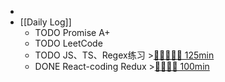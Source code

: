 -
- [[Daily Log]]
	- TODO Promise A+
	- TODO LeetCode
	- TODO JS、TS、Regex练习 >[🍅🍅🍅🍅🍅 125min](#agenda-pomo://?t=f-1689751773201-1500%2Cf-1689753930303-1500%2Cf-1689755592476-1500%2Cf-1689758203251-1500%2Cf-1689760006413-1500)
	- DONE React-coding Redux >[🍅🍅🍅🍅 100min](#agenda-pomo://?t=f-1689741914913-1500%2Cf-1689745091849-1500%2Cf-1689747052586-1500%2Cf-1689749091265-1500)